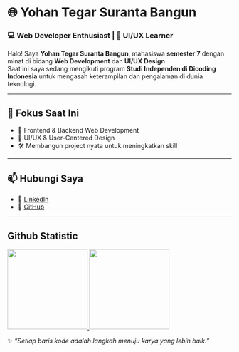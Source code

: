 # 🌐 Yohan Tegar Suranta Bangun

### 💻 Web Developer Enthusiast | 🎨 UI/UX Learner  

Halo! Saya **Yohan Tegar Suranta Bangun**, mahasiswa **semester 7** dengan minat di bidang **Web Development** dan **UI/UX Design**.  
Saat ini saya sedang mengikuti program **Studi Independen di Dicoding Indonesia** untuk mengasah keterampilan dan pengalaman di dunia teknologi.  

---

## 🚀 Fokus Saat Ini
- 🌱 Frontend & Backend Web Development  
- 🎨 UI/UX & User-Centered Design  
- 🛠️ Membangun project nyata untuk meningkatkan skill  

---

## 📫 Hubungi Saya
- 🔗 [LinkedIn](https://www.linkedin.com/in/yohan-bangun-908793253/)  
- 🐙 [GitHub](https://github.com/Yohan141)  

---
## Github Statistic
<p align="left">
<a href="https://github.com/Yohan141">
  <img height="180em" src="https://github-readme-stats-eight-theta.vercel.app/api?username=Yohan141&show_icons=true&theme=algolia&include_all_commits=true&count_private=true"/>
  <img height="180em" src="https://github-readme-stats-eight-theta.vercel.app/api/top-langs/?username=Yohan141&layout=compact&theme=algolia"/>
</a>
</p>

✨ *“Setiap baris kode adalah langkah menuju karya yang lebih baik.”*  
 
